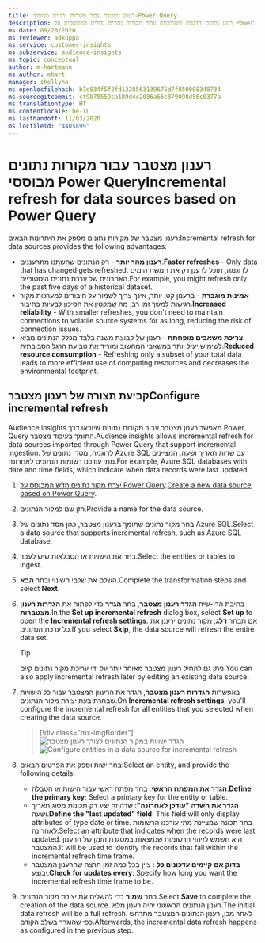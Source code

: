 ```yaml
---
title: רענון מצטבר עבור מקורות נתונים מבוססי-Power Query
description: רענן נתונים חדשים ומעודכנים עבור מקורות נתונים גדולים המבוססים על Power Query.
ms.date: 09/28/2020
ms.reviewer: adkuppa
ms.service: customer-insights
ms.subservice: audience-insights
ms.topic: conceptual
author: m-hartmann
ms.author: mhart
manager: shellyha
ms.openlocfilehash: b7e834f5f2fd1328563139675d7f850008348734
ms.sourcegitcommit: cf9b78559ca189d4c2086a66c879098d56c0377a
ms.translationtype: HT
ms.contentlocale: he-IL
ms.lasthandoff: 11/03/2020
ms.locfileid: "4405899"
---
```

# <a name="incremental-refresh-for-data-sources-based-on-power-query"></a><span data-ttu-id="1b060-103">רענון מצטבר עבור מקורות נתונים מבוססי Power Query</span><span class="sxs-lookup"><span data-stu-id="1b060-103">Incremental refresh for data sources based on Power Query</span></span>

<span data-ttu-id="1b060-104">רענון מצטבר של מקורות נתונים מספק את היתרונות הבאים:</span><span class="sxs-lookup"><span data-stu-id="1b060-104">Incremental refresh for data sources provides the following advantages:</span></span>

- <span data-ttu-id="1b060-105">**רענון מהר יותר** - רק הנתונים שהשתנו מתרעננים.</span><span class="sxs-lookup"><span data-stu-id="1b060-105">**Faster refreshes** - Only data that has changed gets refreshed.</span></span> <span data-ttu-id="1b060-106">לדוגמה, תוכל לרענן רק את חמשת הימים האחרונים של ערכת נתונים היסטוריים.</span><span class="sxs-lookup"><span data-stu-id="1b060-106">For example, you might refresh only the past five days of a historical dataset.</span></span>
- <span data-ttu-id="1b060-107">**אמינות מוגברת** - ברענון קטן יותר, אינך צריך לשמור על חיבורים למערכות מקור רגישות למשך זמן רב, מה שמקטין את הסיכון לבעיות בחיבור.</span><span class="sxs-lookup"><span data-stu-id="1b060-107">**Increased reliability** - With smaller refreshes, you don't need to maintain connections to volatile source systems for as long, reducing the risk of connection issues.</span></span>
- <span data-ttu-id="1b060-108">**צריכת משאבים מופחתת** - רענון של קבוצת משנה בלבד מכלל הנתונים מביא לשימוש יעיל יותר במשאבי המחשוב ומוריד את טביעת הרגל הסביבתית.</span><span class="sxs-lookup"><span data-stu-id="1b060-108">**Reduced resource consumption** - Refreshing only a subset of your total data leads to more efficient use of computing resources and decreases the environmental footprint.</span></span>

## <a name="configure-incremental-refresh"></a><span data-ttu-id="1b060-109">קביעת תצורה של רענון מצטבר</span><span class="sxs-lookup"><span data-stu-id="1b060-109">Configure incremental refresh</span></span>

<span data-ttu-id="1b060-110">Audience insights מאפשר רענון מצטבר עבור מקורות נתונים שיובאו דרך Power Query התומך בעיבוד מצטבר.</span><span class="sxs-lookup"><span data-stu-id="1b060-110">Audience insights allows incremental refresh for data sources imported through Power Query that support incremental ingestion.</span></span> <span data-ttu-id="1b060-111">לדוגמה, מסדי נתונים של Azure SQL עם שדות תאריך ושעה, המציינים מתי עודכנו רשומות הנתונים לאחרונה.</span><span class="sxs-lookup"><span data-stu-id="1b060-111">For example, Azure SQL databases with date and time fields, which indicate when data records were last updated.</span></span>

1. <span data-ttu-id="1b060-112">[יצרת מקור נתונים חדש המבוסס על Power Query](connect-power-query.md).</span><span class="sxs-lookup"><span data-stu-id="1b060-112">[Create a new data source based on Power Query](connect-power-query.md).</span></span>

1. <span data-ttu-id="1b060-113">הזן שם למקור הנתונים.</span><span class="sxs-lookup"><span data-stu-id="1b060-113">Provide a name for the data source.</span></span>

1. <span data-ttu-id="1b060-114">בחר מקור נתונים שתומך ברענון מצטבר, כגון מסד נתונים של Azure SQL.</span><span class="sxs-lookup"><span data-stu-id="1b060-114">Select a data source that supports incremental refresh, such as Azure SQL database.</span></span>

1. <span data-ttu-id="1b060-115">בחר את הישויות או הטבלאות שיש לעבד.</span><span class="sxs-lookup"><span data-stu-id="1b060-115">Select the entities or tables to ingest.</span></span>

1. <span data-ttu-id="1b060-116">השלם את שלבי השינוי ובחר **הבא**.</span><span class="sxs-lookup"><span data-stu-id="1b060-116">Complete the transformation steps and select **Next**.</span></span>

1. <span data-ttu-id="1b060-117">בתיבת הדו-שיח **הגדר רענון מצטבר**, בחר **הגדר** כדי לפתוח את **הגדרות רענון מצטברות**.</span><span class="sxs-lookup"><span data-stu-id="1b060-117">In the **Set up incremental refresh** dialog box, select **Set up** to open the **Incremental refresh settings**.</span></span> <span data-ttu-id="1b060-118">אם תבחר **דלג**, מקור נתונים ירענן את כל ערכת הנתונים.</span><span class="sxs-lookup"><span data-stu-id="1b060-118">If you select **Skip**, the data source will refresh the entire data set.</span></span>
   > [!TIP]
   > <span data-ttu-id="1b060-119">ניתן גם להחיל רענון מצטבר מאוחר יותר על ידי עריכת מקור נתונים קיים.</span><span class="sxs-lookup"><span data-stu-id="1b060-119">You can also apply incremental refresh later by editing an existing data source.</span></span>

1. <span data-ttu-id="1b060-120">באפשרות **הגדרות רענון מצטבר**, הגדר את הרענון המצטבר עבור כל הישויות שבחרת בעת יצירת מקור הנתונים.</span><span class="sxs-lookup"><span data-stu-id="1b060-120">On **Incremental refresh settings**, you'll configure the incremental refresh for all entities that you selected when creating the data source.</span></span>

   > [!div class="mx-imgBorder"]
   > <span data-ttu-id="1b060-121">![הגדר ישויות במקור הנתונים לצורך רענון מצטבר](media/incremental-refresh-settings.png "הגדר ישויות במקור הנתונים לצורך רענון מצטבר")</span><span class="sxs-lookup"><span data-stu-id="1b060-121">![Configure entities in a data source for incremental refresh](media/incremental-refresh-settings.png "Configure entities in a data source for incremental refresh")</span></span>

1. <span data-ttu-id="1b060-122">בחר ישות וספק את הפרטים הבאים:</span><span class="sxs-lookup"><span data-stu-id="1b060-122">Select an entity, and provide the following details:</span></span>

   - <span data-ttu-id="1b060-123">**הגדר את המפתח הראשי**: בחר מפתח ראשי עבור הישות או הטבלה.</span><span class="sxs-lookup"><span data-stu-id="1b060-123">**Define the primary key**: Select a primary key for the entity or table.</span></span>
   - <span data-ttu-id="1b060-124">**הגדר את השדה "עודכן לאחרונה"**: שדה זה יציג רק תכונות מסוג תאריך ושעה.</span><span class="sxs-lookup"><span data-stu-id="1b060-124">**Define the "last updated" field**: This field will only display attributes of type date or time.</span></span> <span data-ttu-id="1b060-125">בחר תכונה שמציינת מתי עודכנו הרשומות לאחרונה.</span><span class="sxs-lookup"><span data-stu-id="1b060-125">Select an attribute that indicates when the records were last updated.</span></span> <span data-ttu-id="1b060-126">היא תשמש לזיהוי הרשומות שנמצאות במסגרת הזמן של הרענון המצטבר.</span><span class="sxs-lookup"><span data-stu-id="1b060-126">It will be used to identify the records that fall within the incremental refresh time frame.</span></span>
   - <span data-ttu-id="1b060-127">**בדוק אם קיימים עדכונים כל** : ציין בכל כמה זמן תרצה שהרענון המצטבר יבוצע.</span><span class="sxs-lookup"><span data-stu-id="1b060-127">**Check for updates every**: Specify how long you want the incremental refresh time frame to be.</span></span>

1. <span data-ttu-id="1b060-128">בחר **שמור** כדי להשלים את יצירת מקור הנתונים.</span><span class="sxs-lookup"><span data-stu-id="1b060-128">Select **Save** to complete the creation of the data source.</span></span> <span data-ttu-id="1b060-129">רענון הנתונים הראשוני יהיה רענון מלא.</span><span class="sxs-lookup"><span data-stu-id="1b060-129">The initial data refresh will be a full refresh.</span></span> <span data-ttu-id="1b060-130">לאחר מכן, רענון הנתונים המצטבר מתרחש כפי שהוגדר בשלב הקודם.</span><span class="sxs-lookup"><span data-stu-id="1b060-130">Afterwards, the incremental data refresh happens as configured in the previous step.</span></span>
